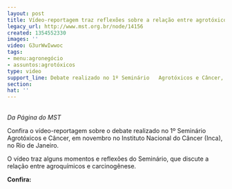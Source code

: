 ```yaml
---
layout: post
title: Vídeo-reportagem traz reflexões sobre a relação entre agrotóxicos e câncer
legacy_url: http://www.mst.org.br/node/14156
created: 1354552330
images: ''
video: G3urWwIwwoc
tags:
- menu:agronegócio
- assuntos:agrotóxicos
type: video
support_line: Debate realizado no 1º Seminário   Agrotóxicos e Câncer, no Rio de Janeiro.
section: 
hat: ''
---
```

<p><em><br>Da Página do&nbsp;MST</em></p><p>Confira o vídeo-reportagem sobre o debate realizado no 1º Seminário  Agrotóxicos e Câncer, em novembro no Instituto Nacional do Câncer (Inca), no Rio de Janeiro.</p><p>O vídeo traz alguns momentos e reflexões do Seminário, que discute a relação entre agroquímicos e carcinogênese.</p><p><strong>Confira:</strong></p><p>&nbsp;</p><p style="text-align: center;"><object type="application/x-shockwave-flash" data="http://www.youtube.com/v/G3urWwIwwoc&amp;feature" height="500" width="600"><param value="http://www.youtube.com/v/G3urWwIwwoc&amp;feature" name="src"></object></p><p style="text-align: center;">&nbsp;</p><p style="text-align: center;">&nbsp;</p>
